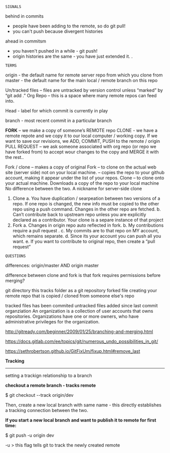 `SIGNALS`

behind in commits

- people have been adding to the remote, so do git pull!
- you can't push because divergent histories

ahead in commitsm

- you haven't pushed in a while - git push!
- origin histories are the same - you have just extended it. .

`TERMS `

origin - the default name for remote server repo from which you clone from
master - the default name for the main local / remote branch on this repo

Un/tracked files – files are untracked by version control unless “marked” by “git add .”
Org Repo – this is a space where many remote repos can feed into.  

 Head - label for which commit is currently in play

branch - most recent commit in a particular branch

**FORK** – we make a copy of someone’s REMOTE repo
CLONE -  we have a remote repote and we copy it to our local computer / working copy.  If we want to save our revisions, we ADD, COMMIT, PUSH to the remote / origin
PULL REQUEST – we ask someone associated with org repo (or repo we have forked from) to accept wour changes to the copy and MERGE it with the rest.. 

 Fork / clone – makes a copy of original
Fork – to clone on the actual web site (server side) not on your local machine. – copies the repo to your github account, making it appear under the list of your repos. 
Clone – to clone onto your actual machine.  Downloads a copy of the repo to your local machine
No difference between the two.  A nickname for server-side clone

 

1.	Clone
   a.	You have duplication / searpeation between two versions of a repo.  If one repo is changed, the new info must be copied to the other repo using a push command.  Changes in the other repo are fetched.
   b.	Can’t contribute back to upstream repo unless you are explicitly declared as a contributor.  Your clone is a separe instance of that project
2.	Fork
   a.	Changes in origin repo auto reflected in fork.
   b.	My contributions require a pull request .
   c.	My commits are to that repo on MY account, which remains separate.
   d.	Since its your account you can push all you want.
   e.	If you want to contribute to original repo, then create a “pull request”




 `QUESTIONS`

differences: origin/master AND origin master

difference between clone and fork is that fork requires permissions before merging? 



 git directory	this tracks folder as a git repository
forked file	creating your remote repo that is copied / cloned from someone else's repo
	
tracked files	has been commited
untracked files	added since last commit
organziation	An organization is a collection of user accounts that owns repositories. Organizations have one or more owners, who have administrative privileges for the organization.

 http://gitready.com/beginner/2009/01/25/branching-and-merging.html


https://docs.gitlab.com/ee/topics/git/numerous_undo_possibilities_in_git/

https://sethrobertson.github.io/GitFixUm/fixup.html#remove_last



**Tracking**

----

setting a trackign relationship to a branch

**checkout a remote branch - tracks remote** 

$ git checkout --track origin/dev

Then, create a new local branch with same name - this directly establishes a tracking connection between the two.


 

**If you start a new local branch and want to publish it to remote for first time:**

$ git push -u origin dev

-u > this flag tells git to track the newly created remote 

 

 
